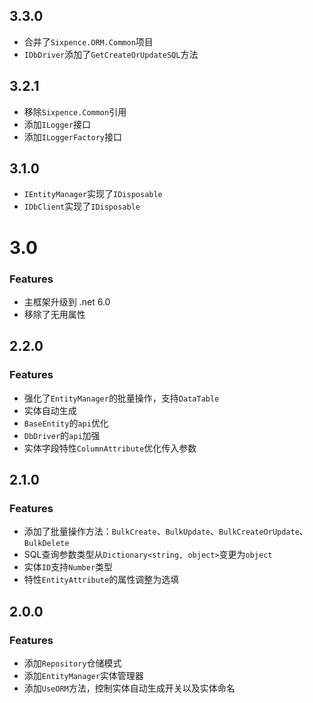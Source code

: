 ## 3.3.0

+ 合并了`Sixpence.ORM.Common`项目
+ `IDbDriver`添加了`GetCreateOrUpdateSQL`方法

## 3.2.1

+ 移除`Sixpence.Common`引用
+ 添加`ILogger`接口
+ 添加`ILoggerFactory`接口

## 3.1.0

+ `IEntityManager`实现了`IDisposable`
+ `IDbClient`实现了`IDisposable`

# 3.0

### Features

+ 主框架升级到 .net 6.0
+ 移除了无用属性

## 2.2.0

### Features

+ 强化了`EntityManager`的批量操作，支持`DataTable`
+ 实体自动生成
+ `BaseEntity`的`api`优化
+ `DbDriver`的`api`加强
+ 实体字段特性`ColumnAttribute`优化传入参数

## 2.1.0

### Features

+ 添加了批量操作方法：`BulkCreate`、`BulkUpdate`、`BulkCreateOrUpdate`、`BulkDelete`
+ SQL查询参数类型从`Dictionary<string, object>`变更为`object`
+ 实体`ID`支持`Number`类型
+ 特性`EntityAttribute`的属性调整为选填

## 2.0.0

### Features

+ 添加`Repository`仓储模式
+ 添加`EntityManager`实体管理器
+ 添加`UseORM`方法，控制实体自动生成开关以及实体命名
